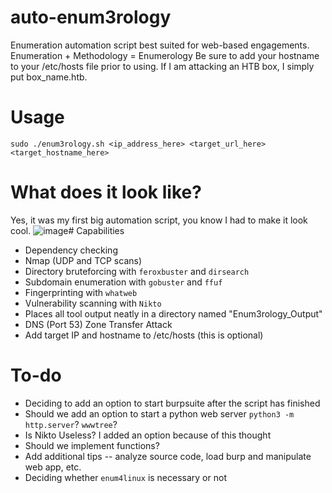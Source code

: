 # auto-enum3rology
Enumeration automation script best suited for web-based engagements.
Enumeration + Methodology = Enumerology
Be sure to add your hostname to your /etc/hosts file prior to using. If I am attacking an HTB box, I simply put box_name.htb.
# Usage
`sudo ./enum3rology.sh <ip_address_here> <target_url_here> <target_hostname_here>`
# What does it look like?
Yes, it was my first big automation script, you know I had to make it look cool.
![image](https://user-images.githubusercontent.com/42036798/234483284-a6281abe-c1f9-4769-a702-4c62bbf1a6d3.png)# Capabilities
- Dependency checking
- Nmap (UDP and TCP scans)
- Directory bruteforcing with `feroxbuster` and `dirsearch`
- Subdomain enumeration with `gobuster` and `ffuf`
- Fingerprinting with `whatweb`
- Vulnerability scanning with `Nikto`
- Places all tool output neatly in a directory named "Enum3rology_Output"
- DNS (Port 53) Zone Transfer Attack
- Add target IP and hostname to /etc/hosts (this is optional)
# To-do
- Deciding to add an option to start burpsuite after the script has finished
- Should we add an option to start a python web server `python3 -m http.server`? `wwwtree`?
- Is Nikto Useless? I added an option because of this thought
- Should we implement functions?
- Add additional tips -- analyze source code, load burp and manipulate web app, etc.
- Deciding whether `enum4linux` is necessary or not
